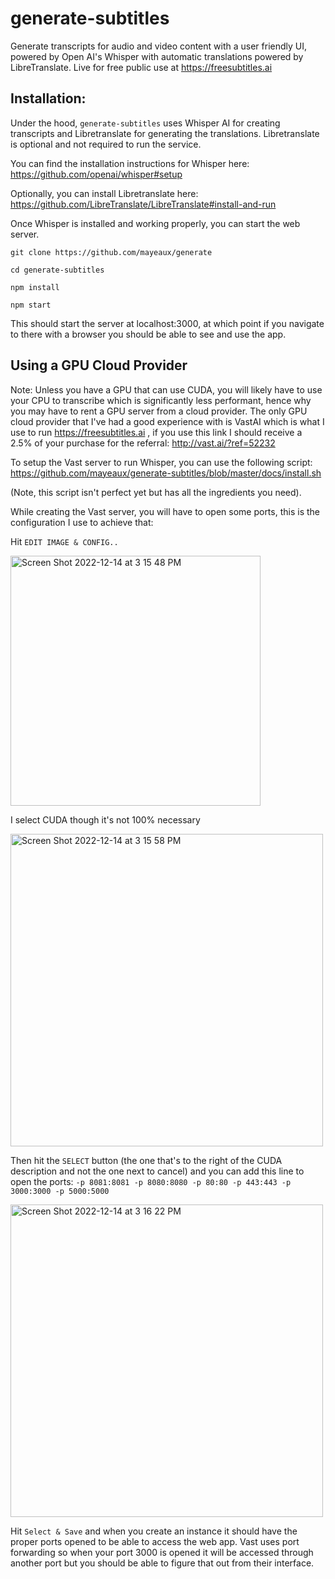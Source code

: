 # generate-subtitles

Generate transcripts for audio and video content with a user friendly UI, powered by Open AI's Whisper with automatic translations powered by LibreTranslate. Live for free public use at https://freesubtitles.ai

## Installation:
Under the hood, `generate-subtitles` uses Whisper AI for creating transcripts and Libretranslate for generating the translations. Libretranslate is optional and not required to run the service.

You can find the installation instructions for Whisper here: https://github.com/openai/whisper#setup

Optionally, you can install Libretranslate here: https://github.com/LibreTranslate/LibreTranslate#install-and-run

Once Whisper is installed and working properly, you can start the web server.

`git clone https://github.com/mayeaux/generate`

`cd generate-subtitles`

`npm install`

`npm start`

This should start the server at localhost:3000, at which point if you navigate to there with a browser you should be able to see and use the app.

## Using a GPU Cloud Provider
Note: Unless you have a GPU that can use CUDA, you will likely have to use your CPU to transcribe which is significantly less performant, hence why you may have to rent a GPU server from a cloud provider. The only GPU cloud provider that I've had a good experience with is VastAI which is what I use to run https://freesubtitles.ai , if you use this link I should receive a 2.5% of your purchase for the referral: http://vast.ai/?ref=52232

To setup the Vast server to run Whisper, you can use the following script: 
https://github.com/mayeaux/generate-subtitles/blob/master/docs/install.sh

(Note, this script isn't perfect yet but has all the ingredients you need).

While creating the Vast server, you will have to open some ports, this is the configuration I use to achieve that:

Hit `EDIT IMAGE & CONFIG..`

<img src="https://user-images.githubusercontent.com/7200471/207619301-5cdbf85e-8b6e-479a-8562-0d7d01bea715.JPG" width="400" alt="Screen Shot 2022-12-14 at 3 15 48 PM" />


I select CUDA though it's not 100% necessary

<img src="https://user-images.githubusercontent.com/7200471/207619367-ce4779fc-8d21-4120-8f21-22bb179eb601.JPG" alt="Screen Shot 2022-12-14 at 3 15 58 PM" width="500" />

Then hit the `SELECT` button (the one that's to the right of the CUDA description and not the one next to cancel) and you can add this line to open the ports:
`-p 8081:8081 -p 8080:8080 -p 80:80 -p 443:443 -p 3000:3000 -p 5000:5000`

<img src="https://user-images.githubusercontent.com/7200471/207619664-4baeae12-9139-40bd-b4a3-2ac9bf4dffc3.JPG" alt="Screen Shot 2022-12-14 at 3 16 22 PM" width="500" />

Hit `Select & Save` and when you create an instance it should have the proper ports opened to be able to access the web app. Vast uses port forwarding so when your port 3000 is opened it will be accessed through another port but you should be able to figure that out from their interface.
